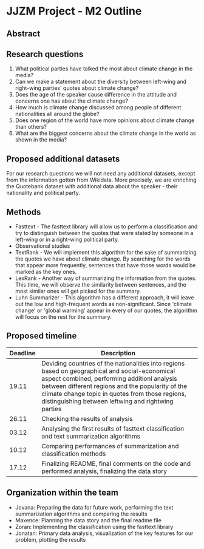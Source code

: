 # JJZM Project - M2 Outline

## Abstract

## Research questions

1. What political parties have talked the most about climate change in the media?
2. Can we make a statement about the diversity between left-wing and right-wing parties' quotes about climate change?
3. Does the age of the speaker cause difference in the attitude and concerns one has about the climate change?
4. How much is climate change discussed among people of different nationalities all around the globe?
5. Does one region of the world have more opinions about climate change than others?
6. What are the biggest concerns about the climate change in the world as shown in the media?

## Proposed additional datasets

For our research questions we will not need any additional datasets, except from the information gotten from Wikidata. More precisely, we are enriching the Quotebank dataset with additional data about the speaker - their nationality and political party.

## Methods

- Fasttext - The fasttext library will allow us to perform a classification and try to distinguish between the quotes that were stated by someone in a left-wing or in a right-wing political party.
- Observational studies 
- TextRank - We will implement this algorithm for the sake of summarizing the quotes we have about climate change. By searching for the words that appear more frequently, sentences that have those words would be marked as the key ones.
- LexRank - Another way of summarizing the information from the quotes. This time, we will observe the similarity between sentences, and the most similar ones will get picked for the summary.
- Luhn Summarizer - This algorithm has a different approach, it will leave out the low and high-frequent words as non-significant. Since 'climate change' or 'global warming' appear in every of our quotes, the algorithm will focus on the rest for the summary.

## Proposed timeline

| Deadline | Description                                                                                                                                                                                                                                                                                                  |
|----------|--------------------------------------------------------------------------------------------------------------------------------------------------------------------------------------------------------------------------------------------------------------------------------------------------------------|
| 19.11    | Deviding countries of the nationalities into regions based on geographical and social-economical aspect combined, performing additionl analysis between different regions and the popularity of the climate change topic in quotes from those regions, distinguishing between leftwing and rightwing parties |
| 26.11    | Checking the results of analysis                                                                                                                                                                                                                                                                             |
| 03.12    | Analysing the first results of fasttext classification and text summarization algorithms                                                                                                                                                                                                                     |
| 10.12    | Comparing performances of summarization and classification methods                                                                                                                                                                                                                                           |
| 17.12    | Finalizing README, final comments on the code and performed analysis, finalizing the data story                                                                                                                                                                                                              |

## Organization within the team

- Jovana: Preparing the data for future work, performing the text summarization algorithms and comparing the results
- Maxence: Planning the data story and the final readme file
- Zoran: Implementing the classification using the fasttext library
- Jonatan: Primary data analysis, visualization of the key features for our problem, plotting the results
